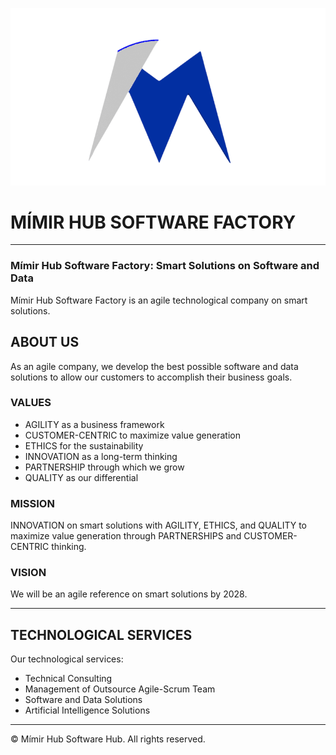 ![Mímir Logo ><](https://github.com/MimirCompany/.github/blob/main/files/dark-mimir-icon.png)

# MÍMIR HUB SOFTWARE FACTORY

---

### Mímir Hub Software Factory: Smart Solutions on Software and Data

Mímir Hub Software Factory is an agile technological company on smart solutions.

## ABOUT US
As an agile company, we develop the best possible software and data solutions to allow our customers to accomplish their business goals.

### VALUES
* AGILITY as a business framework
* CUSTOMER-CENTRIC to maximize value generation
* ETHICS for the sustainability
* INNOVATION as a long-term thinking
* PARTNERSHIP through which we grow
* QUALITY as our differential

### MISSION
INNOVATION on smart solutions with AGILITY, ETHICS, and QUALITY to maximize value generation through PARTNERSHIPS and CUSTOMER-CENTRIC thinking.

### VISION
We will be an agile reference on smart solutions by 2028.

---

## TECHNOLOGICAL SERVICES
Our technological services:
* Technical Consulting
* Management of Outsource Agile-Scrum Team
* Software and Data Solutions
* Artificial Intelligence Solutions

---

© Mímir Hub Software Hub. All rights reserved.
